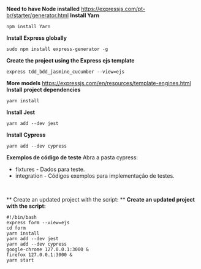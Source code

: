 **Need to have Node installed**
https://expressjs.com/pt-br/starter/generator.html
**Install Yarn**
```
npm install Yarn
```
**Install Express globally**
```
sudo npm install express-generator -g
```
**Create the project using the Express ejs template**
```
express tdd_bdd_jasmine_cucumber --view=ejs
```
**More models**
https://expressjs.com/en/resources/template-engines.html
**Install project dependencies**
```
yarn install
```
**Install Jest**
```
yarn add --dev jest
```
**Install Cypress**
```
yarn add --dev cypress
```
**Exemplos de código de teste**
Abra a pasta cypress:
- fixtures - Dados para teste.
- integration - Códigos exemplos para implementação de testes.

<br>

** Create an updated project with the script: **
**Create an updated project with the script:**
```
#!/bin/bash
express form --view=ejs
cd form
yarn install
yarn add --dev jest
yarn add --dev cypress
google-chrome 127.0.0.1:3000 &
firefox 127.0.0.1:3000 &
yarn start
```